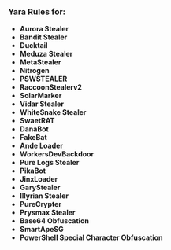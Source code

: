 ### Yara Rules for: 

- **Aurora Stealer**
- **Bandit Stealer**
- **Ducktail**
- **Meduza Stealer**
- **MetaStealer**
- **Nitrogen**
- **PSWSTEALER**
- **RaccoonStealerv2**
- **SolarMarker**
- **Vidar Stealer**
- **WhiteSnake Stealer**
- **SwaetRAT**
- **DanaBot**
- **FakeBat**
- **Ande Loader**
- **WorkersDevBackdoor**
- **Pure Logs Stealer**
- **PikaBot**
- **JinxLoader**
- **GaryStealer**
- **Illyrian Stealer**
- **PureCrypter**
- **Prysmax Stealer**
- **Base64 Obfuscation**
- **SmartApeSG**
- **PowerShell Special Character Obfuscation**
